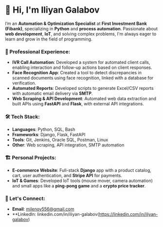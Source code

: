 # 👋 Hi, I'm Iliyan Galabov

I’m an **Automation & Optimization Specialist** at **First Investment Bank (Fibank)**, specializing in **Python** and **process automation**. Passionate about **web development**, **IoT**, and solving complex problems, I'm always eager to learn and grow in the field of programming.

### 💼 Professional Experience:
- **IVR Call Automation**: Developed a system for automated client calls, enabling interaction and follow-up actions based on client responses.
- **Face Recognition App**: Created a tool to detect discrepancies in scanned documents using face recognition, linked with a database for verification.
- **Automated Reports**: Developed scripts to generate Excel/CSV reports with automatic email delivery via **SMTP**.
- **Web Scraping & API Development**: Automated web data extraction and built APIs using **FastAPI** and **Flask**, with external API integrations.

### 🛠️ Tech Stack:
- **Languages**: Python, SQL, Bash
- **Frameworks**: Django, Flask, FastAPI
- **Tools**: Git, Jenkins, Oracle SQL, Postman, Linux
- **Other**: Web scraping, API integration, SMTP automation

### 🏗️ Personal Projects:
- **E-commerce Website**: Full-stack **Django** app with a product catalog, cart, user authentication, and **Stripe API** for payments.
- **IoT & Games**: Developed IoT tools (mouse mover, camera automation) and small apps like a **ping-pong game** and a **crypto price tracker**.

### 🤝 Let's Connect:
- **Email**: [milenov556@gmail.com](mailto:milenov556@gmail.com)
- **LinkedIn: linkedin.com/in/iliyan-galabov(https://linkedin.com/in/iliyan-galabov)
